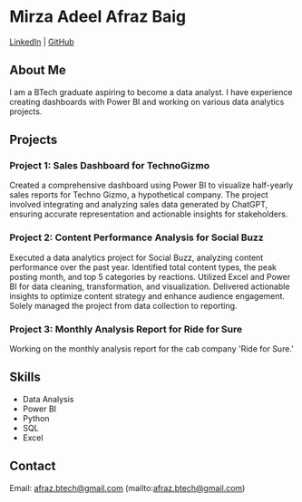# Mirza Adeel Afraz Baig
[LinkedIn](https://www.linkedin.com/in/mirza-adeel-afraz-baig) | [GitHub](https://github.com/your-github)

## About Me
I am a  BTech graduate aspiring to become a data analyst. I have experience creating dashboards with Power BI and working on various data analytics projects.

## Projects

### Project 1: Sales Dashboard for TechnoGizmo
Created a comprehensive dashboard using Power BI to visualize half-yearly sales reports for Techno Gizmo, a hypothetical company. The project involved integrating and analyzing sales data generated by ChatGPT, ensuring accurate representation and actionable insights for stakeholders.

### Project 2: Content Performance Analysis for Social Buzz
Executed a data analytics project for Social Buzz, analyzing content performance over the past year. Identified total content types, the peak posting month, and top 5 categories by reactions. Utilized Excel and Power BI for data cleaning, transformation, and visualization. Delivered actionable insights to optimize content strategy and enhance audience engagement. Solely managed the project from data collection to reporting.

### Project 3: Monthly Analysis Report for Ride for Sure
Working on the monthly analysis report for the cab company 'Ride for Sure.'

## Skills
- Data Analysis
- Power BI
- Python
- SQL
- Excel

## Contact
Email: afraz.btech@gmail.com (mailto:afraz.btech@gmail.com)

